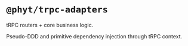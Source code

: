 # `@phyt/trpc-adapters`

tRPC routers + core business logic.

Pseudo-DDD and primitive dependency injection through tRPC context.
